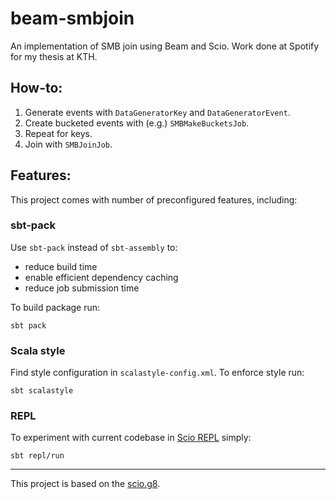 # beam-smbjoin

An implementation of SMB join using Beam and Scio.
Work done at Spotify for my thesis at KTH.

## How-to:

1) Generate events with `DataGeneratorKey` and `DataGeneratorEvent`. 
2) Create bucketed events with (e.g.) `SMBMakeBucketsJob`.
3) Repeat for keys.
4) Join with `SMBJoinJob`.

## Features:

This project comes with number of preconfigured features, including:

### sbt-pack

Use `sbt-pack` instead of `sbt-assembly` to:
 * reduce build time
 * enable efficient dependency caching
 * reduce job submission time

To build package run:

```
sbt pack
```

### Scala style

Find style configuration in `scalastyle-config.xml`. To enforce style run:

```
sbt scalastyle
```

### REPL

To experiment with current codebase in [Scio REPL](https://github.com/spotify/scio/wiki/Scio-REPL)
simply:

```
sbt repl/run
```

---

This project is based on the [scio.g8](https://github.com/spotify/scio.g8).
